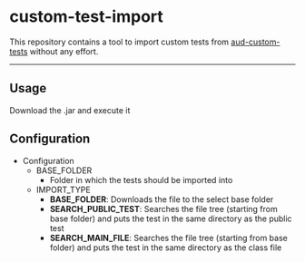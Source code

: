 # custom-test-import

This repository contains a tool to import custom tests from [aud-custom-tests](https://github.com/stormofice/aud-custom-tests) without any effort.

---
## Usage
Download the .jar and execute it

## Configuration
* Configuration
  * BASE_FOLDER
    * Folder in which the tests should be imported into
  * IMPORT_TYPE
    * **BASE_FOLDER**: Downloads the file to the select base folder
    * **SEARCH_PUBLIC_TEST**: Searches the file tree (starting from base folder) and puts the test in the same directory as the public test
    * **SEARCH_MAIN_FILE**: Searches the file tree (starting from base folder) and puts the test in the same directory as the class file

